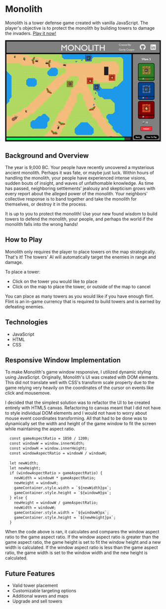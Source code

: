 # Monolith

Monolith is a tower defense game created with vanilla JavaScript. The player's objective is to protect the monolith by building towers to damage the invaders. [Play it now!](http://gordycooper.com/Monolith)

![alt text](./assets/screenshot/screenshot.png)

## Background and Overview

The year is 9,000 BC. Your people have recently uncovered a mysterious ancient monolith. Perhaps it was fate, or maybe just luck. Within hours of handling the monolith, your people have experienced intense visions, sudden bouts of insight, and waves of unfathomable knowledge. As time has passed, neighboring settlements' jealousy and skepticism grows with every report about the alleged power of the monolith. Your neighbors' collective response is to band together and take the monolith for themselves, or destroy it in the process. 

It is up to you to protect the monolith! Use your new found wisdom to build towers to defend the monolith, your people, and perhaps the world if the monolith falls into the wrong hands!

## How to Play

Monolith only requires the player to place towers on the map strategically. That's it! The towers' AI will automatically target the enemies in range and damage. 

To place a tower:
  - Click on the tower you would like to place
  - Click on the map to place the tower, or outside of the map to cancel

You can place as many towers as you would like if you have enough flint. Flint is an in-game currency that is required to build towers and is earned by defeating enemies.

## Technologies

-   JavaScript
-   HTML
-   CSS

## Responsive Window Implementation

To make Monolith's game window responsive, I utilized dynamic styling using JavaScript. Originally, Monolith's UI was created with DOM elements. This did not translate well with CSS's transform scale property due to the game relying very heavily on the coordinates of the cursor on events like click and mousemove. 

I decided that the simplest solution was to refactor the UI to be created entirely with HTML5 canvas. Refactoring to canvas meant that I did not have to style individual DOM elements and I would not have to worry about mouse event coordinates transforming. All that had to be done was to dynamically set the width and height of the game window to fit the screen while maintaining the aspect ratio.

```
  const gameAspectRatio = 1850 / 1200;
  const windowW = window.innerWidth;
  const windowH = window.innerHeight;
  const windowAspectRatio = windowW / windowH;

  let newWidth;
  let newHeight;
  if (windowAspectRatio > gameAspectRatio) {
    newWidth = windowH * gameAspectRatio;
    newHeight = windowH;
    gameContainer.style.width = `${newWidth}px`;
    gameContainer.style.height = `${windowH}px`;
  } else {
    newHeight = windowW / gameAspectRatio;
    newWidth = windowW;
    gameContainer.style.width = `${windowW}px`;
    gameContainer.style.height = `${newHeight}px`;
  }
```

When the code above is ran, it calculates and compares the window aspect ratio to the game aspect ratio. If the window aspect ratio is greater than the game aspect ratio, the game height is set to fit the window height and a new width is calculated. If the window aspect ratio is less than the game aspect ratio, the game width is set to the window width and the new height is calculated.

## Future Features

  - Valid tower placement
  - Customizable targeting options
  - Additional waves and maps
  - Upgrade and sell towers

<!-- 

## Work Breakdown

### Day 1
  - Sprites and Map
  - Game and Game View
  - Moving Objects

### Day 2 
  - Canvas Rendering
  - Moving Objects
    - NPCs

### Day 3
  - NPC pathing
  - Towers
  - UI

### Day 4
  - Tower Targeting AI
  - Artillery

### Day 5
  - "Collision" Detection
  - NPC/Monolith Interaction

### Day 6 
  - Waves
  - Currency
  - Valid Tower Placement

### Day 7
  - Waves
  - UI
  - Styling -->
